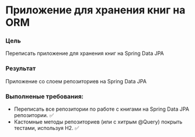 # Приложение для хранения книг на ORM
### Цель
Переписать приложение для хранения книг на Spring Data JPA

### Результат 
Приложение со слоем репозиториев на Spring Data JPA

### Выполненые требования:
- Переписать все репозитории по работе с книгами на Spring Data JPA репозитории. ✅
- Кастомные методы репозиториев (или с хитрым @Query) покрыть тестами, используя H2. ✅